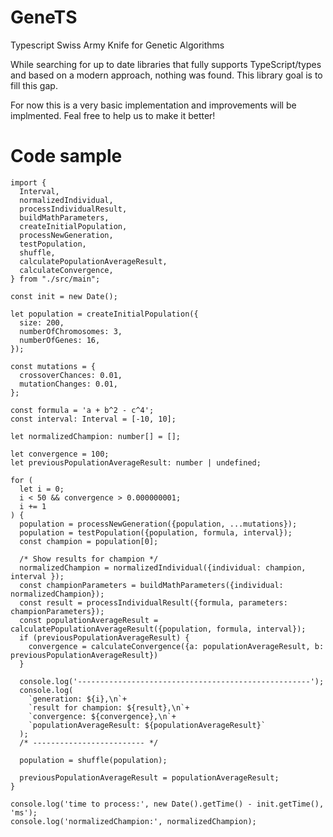 # GeneTS
Typescript Swiss Army Knife for Genetic Algorithms

While searching for up to date libraries that fully supports TypeScript/types and based on a modern approach, nothing was found. This library goal is to fill this gap.

For now this is a very basic implementation and improvements will be implmented. Feal free to help us to make it better!

# Code sample

~~~
import {
  Interval,
  normalizedIndividual,
  processIndividualResult,
  buildMathParameters,
  createInitialPopulation,
  processNewGeneration,
  testPopulation,
  shuffle,
  calculatePopulationAverageResult,
  calculateConvergence,
} from "./src/main";

const init = new Date();

let population = createInitialPopulation({
  size: 200,
  numberOfChromosomes: 3,
  numberOfGenes: 16,
});

const mutations = {
  crossoverChances: 0.01,
  mutationChanges: 0.01,
};

const formula = 'a + b^2 - c^4';
const interval: Interval = [-10, 10];

let normalizedChampion: number[] = [];

let convergence = 100;
let previousPopulationAverageResult: number | undefined;

for (
  let i = 0;
  i < 50 && convergence > 0.000000001;
  i += 1
) {
  population = processNewGeneration({population, ...mutations});
  population = testPopulation({population, formula, interval});
  const champion = population[0];

  /* Show results for champion */
  normalizedChampion = normalizedIndividual({individual: champion, interval });
  const championParameters = buildMathParameters({individual: normalizedChampion});
  const result = processIndividualResult({formula, parameters: championParameters});
  const populationAverageResult = calculatePopulationAverageResult({population, formula, interval});
  if (previousPopulationAverageResult) {
    convergence = calculateConvergence({a: populationAverageResult, b: previousPopulationAverageResult})
  }

  console.log('----------------------------------------------------');
  console.log(
    `generation: ${i},\n`+
    `result for champion: ${result},\n`+
    `convergence: ${convergence},\n`+
    `populationAverageResult: ${populationAverageResult}`
  );
  /* ------------------------- */

  population = shuffle(population);

  previousPopulationAverageResult = populationAverageResult;
}

console.log('time to process:', new Date().getTime() - init.getTime(), 'ms');
console.log('normalizedChampion:', normalizedChampion);
~~~
